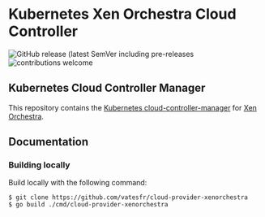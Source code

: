 # Kubernetes Xen Orchestra Cloud Controller

![GitHub release (latest SemVer including pre-releases](https://img.shields.io/github/v/release/vatesfr/cloud-provider-xenorchestra?include_prereleases)
![contributions welcome](https://img.shields.io/badge/contributions-welcome-brightgreen.svg?style=flat)

## Kubernetes Cloud Controller Manager

This repository contains the [Kubernetes cloud-controller-manager](https://kubernetes.io/docs/concepts/architecture/cloud-controller/) for [Xen Orchestra](https://xen-orchestra.com).

## Documentation

### Building locally

Build locally with the following command:

```shell
$ git clone https://github.com/vatesfr/cloud-provider-xenorchestra
$ go build ./cmd/cloud-provider-xenorchestra
```
